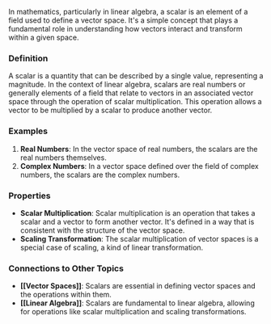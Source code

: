 In mathematics, particularly in linear algebra, a scalar is an element of a field used to define a vector space. It's a simple concept that plays a fundamental role in understanding how vectors interact and transform within a given space.

### Definition

A scalar is a quantity that can be described by a single value, representing a magnitude. In the context of linear algebra, scalars are real numbers or generally elements of a field that relate to vectors in an associated vector space through the operation of scalar multiplication. This operation allows a vector to be multiplied by a scalar to produce another vector.

### Examples

1. **Real Numbers**: In the vector space of real numbers, the scalars are the real numbers themselves.
2. **Complex Numbers**: In a vector space defined over the field of complex numbers, the scalars are the complex numbers.

### Properties

- **Scalar Multiplication**: Scalar multiplication is an operation that takes a scalar and a vector to form another vector. It's defined in a way that is consistent with the structure of the vector space.
- **Scaling Transformation**: The scalar multiplication of vector spaces is a special case of scaling, a kind of linear transformation.

### Connections to Other Topics

- **[[Vector Spaces]]**: Scalars are essential in defining vector spaces and the operations within them.
- **[[Linear Algebra]]**: Scalars are fundamental to linear algebra, allowing for operations like scalar multiplication and scaling transformations.